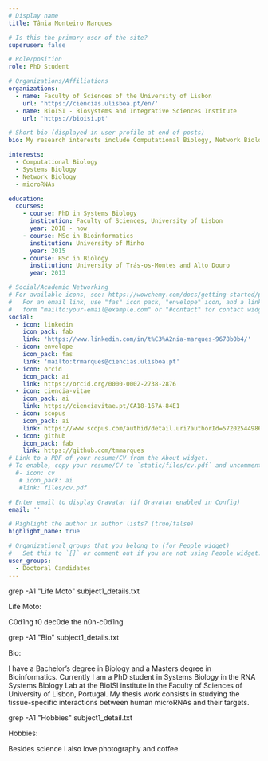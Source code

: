 ```yaml
---
# Display name
title: Tânia Monteiro Marques

# Is this the primary user of the site?
superuser: false

# Role/position
role: PhD Student

# Organizations/Affiliations
organizations:
  - name: Faculty of Sciences of the University of Lisbon
    url: 'https://ciencias.ulisboa.pt/en/'
  - name: BioISI - Biosystems and Integrative Sciences Institute
    url: 'https://bioisi.pt'

# Short bio (displayed in user profile at end of posts)
bio: My research interests include Computational Biology, Network Biology and microRNAs. 

interests:
  - Computational Biology
  - Systems Biology
  - Network Biology
  - microRNAs

education:
  courses:
    - course: PhD in Systems Biology
      institution: Faculty of Sciences, University of Lisbon
      year: 2018 - now
    - course: MSc in Bioinformatics
      institution: University of Minho
      year: 2015
    - course: BSc in Biology
      institution: University of Trás-os-Montes and Alto Douro
      year: 2013

# Social/Academic Networking
# For available icons, see: https://wowchemy.com/docs/getting-started/page-builder/#icons
#   For an email link, use "fas" icon pack, "envelope" icon, and a link in the
#   form "mailto:your-email@example.com" or "#contact" for contact widget.
social:
  - icon: linkedin
    icon_pack: fab
    link: 'https://www.linkedin.com/in/t%C3%A2nia-marques-9678b0b4/'
  - icon: envelope
    icon_pack: fas
    link: 'mailto:trmarques@ciencias.ulisboa.pt'
  - icon: orcid
    icon_pack: ai
    link: https://orcid.org/0000-0002-2738-2876
  - icon: ciencia-vitae
    icon_pack: ai
    link: https://cienciavitae.pt/CA18-167A-84E1
  - icon: scopus
    icon_pack: ai
    link: https://www.scopus.com/authid/detail.uri?authorId=57202544986
  - icon: github
    icon_pack: fab
    link: https://github.com/tmmarques
# Link to a PDF of your resume/CV from the About widget.
# To enable, copy your resume/CV to `static/files/cv.pdf` and uncomment the lines below.
  #- icon: cv
   # icon_pack: ai
   #link: files/cv.pdf

# Enter email to display Gravatar (if Gravatar enabled in Config)
email: ''

# Highlight the author in author lists? (true/false)
highlight_name: true

# Organizational groups that you belong to (for People widget)
#   Set this to `[]` or comment out if you are not using People widget.
user_groups:
  - Doctoral Candidates
---
```

grep -A1 "Life Moto" subject1_details.txt

Life Moto:

C0d1ng t0 dec0de the n0n-c0d1ng  

grep -A1 "Bio" subject1_details.txt

Bio:

I have a Bachelor’s degree in Biology and a Masters degree in Bioinformatics. Currently I am a PhD student in Systems Biology in the RNA Systems Biology Lab at the BioISI institute in the Faculty of Sciences of University of Lisbon, Portugal. My thesis work consists in studying the tissue-specific interactions between human microRNAs and their targets.

grep -A1 "Hobbies" subject1_detail.txt

Hobbies:

Besides science I also love photography and coffee. 



